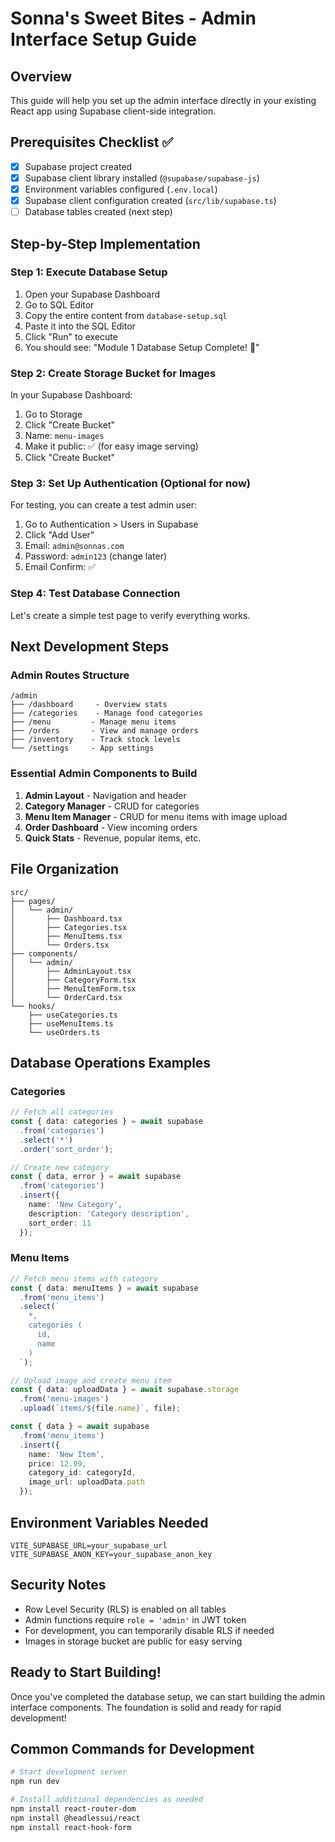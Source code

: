 # Sonna's Sweet Bites - Admin Interface Setup Guide

## Overview
This guide will help you set up the admin interface directly in your existing React app using Supabase client-side integration.

## Prerequisites Checklist ✅
- [x] Supabase project created
- [x] Supabase client library installed (`@supabase/supabase-js`)
- [x] Environment variables configured (`.env.local`)
- [x] Supabase client configuration created (`src/lib/supabase.ts`)
- [ ] Database tables created (next step)

## Step-by-Step Implementation

### Step 1: Execute Database Setup
1. Open your Supabase Dashboard
2. Go to SQL Editor
3. Copy the entire content from `database-setup.sql`
4. Paste it into the SQL Editor
5. Click "Run" to execute
6. You should see: "Module 1 Database Setup Complete! 🎉"

### Step 2: Create Storage Bucket for Images
In your Supabase Dashboard:
1. Go to Storage
2. Click "Create Bucket"
3. Name: `menu-images`
4. Make it public: ✅ (for easy image serving)
5. Click "Create Bucket"

### Step 3: Set Up Authentication (Optional for now)
For testing, you can create a test admin user:
1. Go to Authentication > Users in Supabase
2. Click "Add User"
3. Email: `admin@sonnas.com`
4. Password: `admin123` (change later)
5. Email Confirm: ✅

### Step 4: Test Database Connection
Let's create a simple test page to verify everything works.

## Next Development Steps

### Admin Routes Structure
```
/admin
├── /dashboard     - Overview stats
├── /categories    - Manage food categories
├── /menu         - Manage menu items
├── /orders       - View and manage orders
├── /inventory    - Track stock levels
└── /settings     - App settings
```

### Essential Admin Components to Build
1. **Admin Layout** - Navigation and header
2. **Category Manager** - CRUD for categories
3. **Menu Item Manager** - CRUD for menu items with image upload
4. **Order Dashboard** - View incoming orders
5. **Quick Stats** - Revenue, popular items, etc.

## File Organization
```
src/
├── pages/
│   └── admin/
│       ├── Dashboard.tsx
│       ├── Categories.tsx
│       ├── MenuItems.tsx
│       └── Orders.tsx
├── components/
│   └── admin/
│       ├── AdminLayout.tsx
│       ├── CategoryForm.tsx
│       ├── MenuItemForm.tsx
│       └── OrderCard.tsx
└── hooks/
    ├── useCategories.ts
    ├── useMenuItems.ts
    └── useOrders.ts
```

## Database Operations Examples

### Categories
```typescript
// Fetch all categories
const { data: categories } = await supabase
  .from('categories')
  .select('*')
  .order('sort_order');

// Create new category
const { data, error } = await supabase
  .from('categories')
  .insert({
    name: 'New Category',
    description: 'Category description',
    sort_order: 11
  });
```

### Menu Items
```typescript
// Fetch menu items with category
const { data: menuItems } = await supabase
  .from('menu_items')
  .select(`
    *,
    categories (
      id,
      name
    )
  `);

// Upload image and create menu item
const { data: uploadData } = await supabase.storage
  .from('menu-images')
  .upload(`items/${file.name}`, file);

const { data } = await supabase
  .from('menu_items')
  .insert({
    name: 'New Item',
    price: 12.99,
    category_id: categoryId,
    image_url: uploadData.path
  });
```

## Environment Variables Needed
```env
VITE_SUPABASE_URL=your_supabase_url
VITE_SUPABASE_ANON_KEY=your_supabase_anon_key
```

## Security Notes
- Row Level Security (RLS) is enabled on all tables
- Admin functions require `role = 'admin'` in JWT token
- For development, you can temporarily disable RLS if needed
- Images in storage bucket are public for easy serving

## Ready to Start Building!
Once you've completed the database setup, we can start building the admin interface components. The foundation is solid and ready for rapid development!

## Common Commands for Development
```bash
# Start development server
npm run dev

# Install additional dependencies as needed
npm install react-router-dom
npm install @headlessui/react
npm install react-hook-form
```
